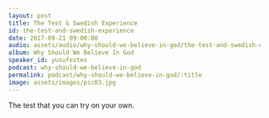 ```yaml
---
layout: post
title: The Test & Swedish Experience 
id: the-test-and-swedish-experience
date: 2017-09-21 09:00:00
audio: assets/audio/why-should-we-believe-in-god/the-test-and-swedish-experience.mp3
album: Why Should We Believe In God
speaker_id: yusufestes 
podcast: why-should-we-believe-in-god
permalink: podcast/why-should-we-believe-in-god/:title
image: assets/images/pic03.jpg
---
```


The test that you can try on your own.
